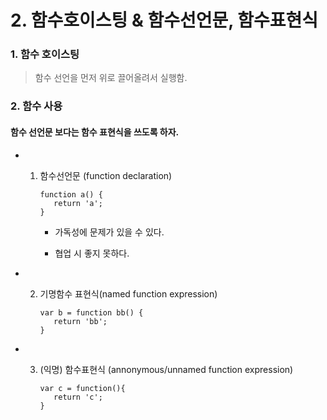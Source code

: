 # 2. 함수호이스팅 & 함수선언문, 함수표현식

### 1. 함수 호이스팅

> 함수 선언을 먼저 위로 끌어올려서 실행함.



### 2. 함수 사용

#### 함수 선언문 보다는 함수 표현식을 쓰도록 하자.

* 1. 함수선언문 (function declaration)

     ```
     function a() {
     	return 'a';
     }
     ```

     * 가독성에 문제가 있을 수 있다.

     * 협업 시 좋지 못하다.

       

* 2. 기명함수 표현식(named function expression)

     ```
     var b = function bb() {
     	return 'bb';
     }
     ```

* 3. (익명) 함수표현식 (annonymous/unnamed function expression)

     ```
     var c = function(){
     	return 'c';
     }
     ```

     